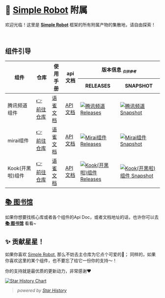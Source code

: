 # 🧩 [Simple Robot][simbot-core-home] 附属

欢迎光临！这里是 [**Simple Robot**][simbot-core-home] 框架的所有附属产物的集散地，请自由探索！

[simbot-core-home]: https://github.com/ForteScarlet/simpler-robot

<br />

## 组件引导


<table>
<thead>
  <tr>
    <th rowspan="2">组件</th>
    <th rowspan="2">仓库</th>
    <th rowspan="2">使用手册</th>
    <th rowspan="2">api文档</th>
    <th colspan="2">
版本信息 <small><sub><i>仅供参考</i></sub></small>

</th>
  </tr>
  <tr>
    <th>RELEASES</th>
    <th>SNAPSHOT</th>
  </tr>
</thead>
<tbody>
<tr>
<td>腾讯频道组件</td>
<td><a href="https://github.com/simple-robot/simbot-component-tencent-guild" target="_blank">👉 前往仓库</a></td>
<td><a href="https://www.yuque.com/simpler-robot/simpler-robot-doc/mudleb" target="_blank">语雀文档</a></td>
<td>
<a href="https://simple-robot-library.github.io/simbot3-component-tencent-guild-apiDoc">API文档</a>
</td>
<td>
<a href="https://repo1.maven.org/maven2/love/forte/simbot/component/simbot-component-tencent-guild-core/">
<img alt="腾讯频道 Releases" src="https://img.shields.io/maven-central/v/love.forte.simbot.component/simbot-component-tencent-guild-core?label=releases">
</a>
</td>
<td>
<a href="https://oss.sonatype.org/content/repositories/snapshots/love/forte/simbot/component/simbot-component-tencent-guild-core/">
<img alt="腾讯频道 Snapshot" src="https://img.shields.io/maven-metadata/v?metadataUrl=https%3A%2F%2Foss.sonatype.org%2Fcontent%2Frepositories%2Fsnapshots%2Flove%2Fforte%2Fsimbot%2Fcomponent%2Fsimbot-component-tencent-guild-core%2Fmaven-metadata.xml&label=snapshot">
</a>
</td>
</tr>

<tr>
<td>mirai组件</td>
<td><a href="https://github.com/simple-robot/simbot-component-mirai" target="_blank">👉 前往仓库</a></td>
<td><a href="https://www.yuque.com/simpler-robot/simpler-robot-doc/mudleb" target="_blank">语雀文档</a></td>
<td>
<a href="https://simple-robot-library.github.io/simbot3-component-mirai-apiDoc">API文档</a>
</td>
<td>
<a href="https://repo1.maven.org/maven2/love/forte/simbot/component/simbot-component-mirai-core/">
<img alt="Mirai组件 Releases" src="https://img.shields.io/maven-central/v/love.forte.simbot.component/simbot-component-mirai-core?label=releases">
</a>
</td>
<td>
<a href="https://oss.sonatype.org/content/repositories/snapshots/love/forte/simbot/component/simbot-component-mirai-core/">
<img alt="Mirai组件 Snapshot" src="https://img.shields.io/maven-metadata/v?metadataUrl=https%3A%2F%2Foss.sonatype.org%2Fcontent%2Frepositories%2Fsnapshots%2Flove%2Fforte%2Fsimbot%2Fcomponent%2Fsimbot-component-mirai-core%2Fmaven-metadata.xml&label=snapshot">
</a>
</td>
</tr>

<tr>
<td>Kook(开黑啦)组件</td>
<td><a href="https://github.com/simple-robot/simbot-component-kook" target="_blank">👉 前往仓库</a></td>
<td><a href="https://www.yuque.com/simpler-robot/simpler-robot-doc/mudleb" target="_blank">语雀文档</a></td>
<td>
<a href="https://simple-robot-library.github.io/simbot3-component-kaiheila-apiDoc">API文档</a>
</td>
<td>
<a href="https://repo1.maven.org/maven2/love/forte/simbot/component/simbot-component-kook-core/">
<img alt="Kook(开黑啦)组件 Releases" src="https://img.shields.io/maven-central/v/love.forte.simbot.component/simbot-component-kook-core?label=releases">
</a>
</td>
<td>
<a href="https://oss.sonatype.org/content/repositories/snapshots/love/forte/simbot/component/simbot-component-kook-core/">
<img alt="Kook(开黑啦)组件 Snapshot" src="https://img.shields.io/maven-metadata/v?metadataUrl=https%3A%2F%2Foss.sonatype.org%2Fcontent%2Frepositories%2Fsnapshots%2Flove%2Fforte%2Fsimbot%2Fcomponent%2Fsimbot-component-kook-core%2Fmaven-metadata.xml&label=snapshot">
</a>

</td>
</tr>
</tbody>

</table>


## [📚 图书馆](https://github.com/simple-robot-library)

如果你想要找核心库或者各个组件的Api Doc，或者文档地址的话，也许你可以去 [**📚 图书馆**](https://github.com/simple-robot-library) 看看~


## ✨ 贡献星星！
如果你喜欢 [Simple Robot](https://github.com/ForteScarlet/simpler-robot), 那么不妨去主仓库为它点个可爱的🌟；
同样的，如果你喜欢这里的某个组件，也不要忘了给它一份你的支持～！

你的支持就是最优质的更新动力，非常感谢❤️


[![Star History Chart](https://api.star-history.com/svg?repos=simple-robot/simbot-component-tencent-guild,simple-robot/simbot-component-mirai,simple-robot/simbot-component-kook&type=Date)](https://star-history.com/#simple-robot/simbot-component-tencent-guild&simple-robot/simbot-component-mirai&simple-robot/simbot-component-kook&Date)

> _powered by [Star History](https://star-history.com/)_



